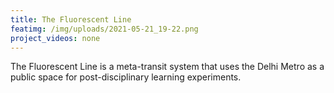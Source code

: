 ```yaml
---
title: The Fluorescent Line
featimg: /img/uploads/2021-05-21_19-22.png
project_videos: none
---
```

The Fluorescent Line is a meta-transit system that uses the Delhi Metro as a public space for post-disciplinary learning experiments.